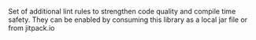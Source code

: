 Set of additional lint rules to strengthen code quality and compile time safety.  They can be enabled by consuming this library as a local jar file or from jitpack.io
